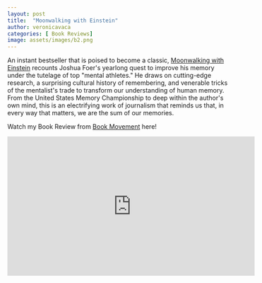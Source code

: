 ```yaml
---
layout: post
title:  "Moonwalking with Einstein"
author: veronicavaca
categories: [ Book Reviews]
image: assets/images/b2.png
---
```

<p>An instant bestseller that is poised to become a classic, <a href="https://www.goodreads.com/book/show/6346975-moonwalking-with-einstein?ac=1&from_search=true&qid=wWZy09H4oh&rank=1">Moonwalking with Einstein</a> recounts Joshua Foer's yearlong quest to improve his memory under the tutelage of top "mental athletes." He draws on cutting-edge research, a surprising cultural history of remembering, and venerable tricks of the mentalist's trade to transform our understanding of human memory. From the United States Memory Championship to deep within the author's own mind, this is an electrifying work of journalism that reminds us that, in every way that matters, we are the sum of our memories.</p>

<p>Watch my Book Review from <a href="https://campsite.bio/bookmovementco">Book Movement</a> here!</p>

<p><iframe width="560" height="315" src="https://www.youtube.com/embed/C7MNdgFTed8" title="YouTube video player" frameborder="0" allow="accelerometer; autoplay; clipboard-write; encrypted-media; gyroscope; picture-in-picture" allowfullscreen></iframe></p>
